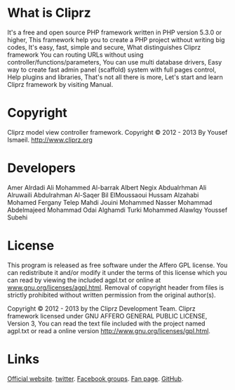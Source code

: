 What is Cliprz
==============

It's a free and open source PHP framework written in PHP version 5.3.0 or higher,
This framework help you to create a PHP project without writing big codes, It's easy, fast, simple and secure,
What distinguishes Cliprz framework You can routing URLs without using controller/functions/parameters,
You can use multi database drivers, Easy way to create fast admin panel (scaffold) system with full pages control,
Help plugins and libraries, That's not all there is more, Let's start and learn Cliprz framework by visiting Manual.

Copyright
=========
Cliprz model view controller framework.
Copyright &copy; 2012 - 2013 By Yousef Ismaeil.
http://www.cliprz.org

Developers
==========

Amer Alrdadi
Ali Mohammed Al-barrak
Albert Negix
Abdualrhman Ali Alruwaili
Abdulrahman Al-Saqer
Bil ElMoussaoui
Hussam Alzahabi
Mohamed Fergany Telep
Mahdi Jouini
Mohammed Nasser
Mohammad Abdelmajeed Mohammad 
Odai Alghamdi
Turki Mohammed Alawlqy
Youssef Subehi

License
=======

This program is released as free software under the Affero GPL license.
You can redistribute it and/or modify it under the terms of this license which you can read by viewing the included agpl.txt or online at www.gnu.org/licenses/agpl.html.
Removal of copyright header from files is strictly prohibited without written permission from the original author(s).

Copyright &copy; 2012 - 2013 by the Cliprz Development Team.
Cliprz framework licensed under GNU AFFERO GENERAL PUBLIC LICENSE, Version 3,
You can read the text file included with the project named agpl.txt or read a online version http://www.gnu.org/licenses/gpl.html.

Links
=====

[Official website](http://cliprz.org "Cliprz Official website"). 
[twitter](http://twitter.com/cliprz "Cliprz on twitter"). 
[Facebook groups](http://www.facebook.com/groups/cliprz.org "Cliprz on Facebook groups").
[Fan page](http://www.facebook.com/CliprzFramework "Cliprz Fan page").
[GitHub](http://github.com/Cliprz/MVC/ "Cliprz GitHub").
